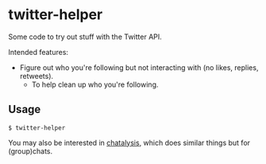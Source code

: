 twitter-helper
==============

Some code to try out stuff with the Twitter API.

Intended features:
 - Figure out who you're following but not interacting with (no likes, replies, retweets).
   - To help clean up who you're following.

## Usage

```
$ twitter-helper
```


You may also be interested in [chatalysis](https://github.com/ErikBjare/chatalysis), which does similar things but for (group)chats.
